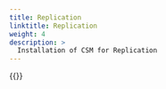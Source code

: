 ```yaml
---
title: Replication
linktitle: Replication
weight: 4
description: >
  Installation of CSM for Replication
---
```


{{<include file="content/docs/getting-started/installation/operator/modules/replication.md" hideClasses="3">}}
